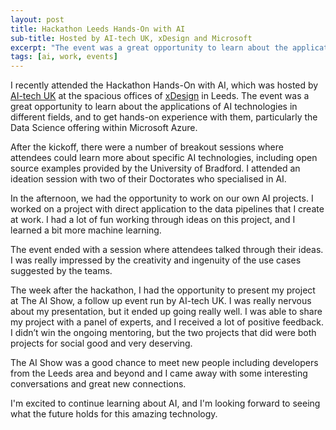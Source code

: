 ```yaml
---
layout: post
title: Hackathon Leeds Hands-On with AI
sub-title: Hosted by AI-tech UK, xDesign and Microsoft
excerpt: "The event was a great opportunity to learn about the applications of AI technologies in different fields, and to get hands-on experience with them..."
tags: [ai, work, events]
---
```

I recently attended the Hackathon Hands-On with AI, which was hosted by [AI-tech UK](https://www.ai-tech.uk/) at the spacious offices of [xDesign](https://www.xdesign.com/) in Leeds. The event was a great opportunity to learn about the applications of AI technologies in different fields, and to get hands-on experience with them, particularly the Data Science offering within Microsoft Azure.

After the kickoff, there were a number of breakout sessions where attendees could learn more about specific AI technologies, including open source examples provided by the University of Bradford. I attended an ideation session with two of their Doctorates who specialised in AI.

In the afternoon, we had the opportunity to work on our own AI projects. I worked on a project with direct application to the data pipelines that I create at work. I had a lot of fun working through ideas on this project, and I learned a bit more machine learning.

The event ended with a session where attendees talked through their ideas. I was really impressed by the creativity and ingenuity of the use cases suggested by the teams.

The week after the hackathon, I had the opportunity to present my project at The AI Show, a follow up event run by AI-tech UK. I was really nervous about my presentation, but it ended up going really well. I was able to share my project with a panel of experts, and I received a lot of positive feedback. I didn’t win the ongoing mentoring, but the two projects that did were both projects for social good and very deserving.

The AI Show was a good chance to meet new people including developers from the Leeds area and beyond and I came away with some interesting conversations and great new connections.

I'm excited to continue learning about AI, and I'm looking forward to seeing what the future holds for this amazing technology.

